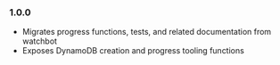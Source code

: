 ### 1.0.0

- Migrates progress functions, tests, and related documentation from watchbot
- Exposes DynamoDB creation and progress tooling functions
